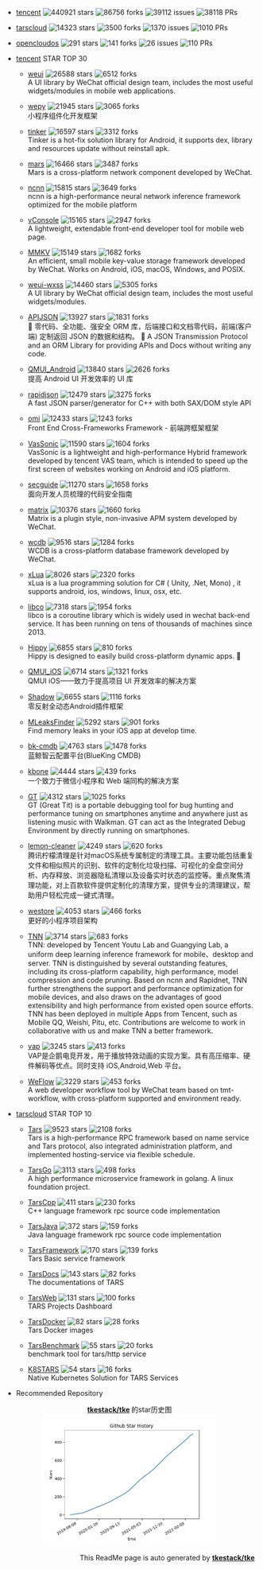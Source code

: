 
+ [tencent](https://github.com/tencent)
![440921 stars](https://img.shields.io/badge/Stars-440921-green)
![86756 forks](https://img.shields.io/badge/Forks-86756-green)
![39112 issues](https://img.shields.io/badge/Issues-39112-green)
![38118 PRs](https://img.shields.io/badge/PRs-38118-green)

+ [tarscloud](https://github.com/tarscloud)
![14323 stars](https://img.shields.io/badge/Stars-14323-green)
![3500 forks](https://img.shields.io/badge/Forks-3500-green)
![1370 issues](https://img.shields.io/badge/Issues-1370-green)
![1010 PRs](https://img.shields.io/badge/PRs-1010-green)

+ [opencloudos](https://github.com/opencloudos)
![291 stars](https://img.shields.io/badge/Stars-291-green)
![141 forks](https://img.shields.io/badge/Forks-141-green)
![26 issues](https://img.shields.io/badge/Issues-26-green)
![110 PRs](https://img.shields.io/badge/PRs-110-green)



+ [tencent](https://github.com/tencent) STAR TOP 30
    
    + [weui](https://github.com/tencent/weui) 
    ![26588 stars](https://img.shields.io/badge/Stars-26588-green)
    ![6512 forks](https://img.shields.io/badge/Forks-6512-green)  
    A UI library by WeChat official design team, includes the most useful widgets/modules in mobile web applications.
    
    + [wepy](https://github.com/tencent/wepy) 
    ![21945 stars](https://img.shields.io/badge/Stars-21945-green)
    ![3065 forks](https://img.shields.io/badge/Forks-3065-green)  
    小程序组件化开发框架
    
    + [tinker](https://github.com/tencent/tinker) 
    ![16597 stars](https://img.shields.io/badge/Stars-16597-green)
    ![3312 forks](https://img.shields.io/badge/Forks-3312-green)  
    Tinker is a hot-fix solution library for Android, it supports dex, library and resources update without reinstall apk.
    
    + [mars](https://github.com/tencent/mars) 
    ![16466 stars](https://img.shields.io/badge/Stars-16466-green)
    ![3487 forks](https://img.shields.io/badge/Forks-3487-green)  
    Mars is a cross-platform network component  developed by WeChat.
    
    + [ncnn](https://github.com/tencent/ncnn) 
    ![15815 stars](https://img.shields.io/badge/Stars-15815-green)
    ![3649 forks](https://img.shields.io/badge/Forks-3649-green)  
    ncnn is a high-performance neural network inference framework optimized for the mobile platform
    
    + [vConsole](https://github.com/tencent/vConsole) 
    ![15165 stars](https://img.shields.io/badge/Stars-15165-green)
    ![2947 forks](https://img.shields.io/badge/Forks-2947-green)  
    A lightweight, extendable front-end developer tool for mobile web page.
    
    + [MMKV](https://github.com/tencent/MMKV) 
    ![15149 stars](https://img.shields.io/badge/Stars-15149-green)
    ![1682 forks](https://img.shields.io/badge/Forks-1682-green)  
    An efficient, small mobile key-value storage framework developed by WeChat. Works on Android, iOS, macOS, Windows, and POSIX.
    
    + [weui-wxss](https://github.com/tencent/weui-wxss) 
    ![14460 stars](https://img.shields.io/badge/Stars-14460-green)
    ![5305 forks](https://img.shields.io/badge/Forks-5305-green)  
    A UI library by WeChat official design team, includes the most useful widgets/modules.
    
    + [APIJSON](https://github.com/tencent/APIJSON) 
    ![13927 stars](https://img.shields.io/badge/Stars-13927-green)
    ![1831 forks](https://img.shields.io/badge/Forks-1831-green)  
    🚀 零代码、全功能、强安全 ORM 库，后端接口和文档零代码，前端(客户端) 定制返回 JSON 的数据和结构。 🚀 A JSON Transmission Protocol and an ORM Library for providing APIs and Docs without writing any code.
    
    + [QMUI_Android](https://github.com/tencent/QMUI_Android) 
    ![13840 stars](https://img.shields.io/badge/Stars-13840-green)
    ![2626 forks](https://img.shields.io/badge/Forks-2626-green)  
    提高 Android UI 开发效率的 UI 库
    
    + [rapidjson](https://github.com/tencent/rapidjson) 
    ![12479 stars](https://img.shields.io/badge/Stars-12479-green)
    ![3275 forks](https://img.shields.io/badge/Forks-3275-green)  
    A fast JSON parser/generator for C++ with both SAX/DOM style API
    
    + [omi](https://github.com/tencent/omi) 
    ![12433 stars](https://img.shields.io/badge/Stars-12433-green)
    ![1243 forks](https://img.shields.io/badge/Forks-1243-green)  
     Front End Cross-Frameworks Framework - 前端跨框架框架
    
    + [VasSonic](https://github.com/tencent/VasSonic) 
    ![11590 stars](https://img.shields.io/badge/Stars-11590-green)
    ![1604 forks](https://img.shields.io/badge/Forks-1604-green)  
    VasSonic is a lightweight and high-performance Hybrid framework developed by tencent VAS team, which is intended to speed up the first screen of websites working on Android and iOS platform. 
    
    + [secguide](https://github.com/tencent/secguide) 
    ![11270 stars](https://img.shields.io/badge/Stars-11270-green)
    ![1658 forks](https://img.shields.io/badge/Forks-1658-green)  
    面向开发人员梳理的代码安全指南
    
    + [matrix](https://github.com/tencent/matrix) 
    ![10376 stars](https://img.shields.io/badge/Stars-10376-green)
    ![1660 forks](https://img.shields.io/badge/Forks-1660-green)  
    Matrix is a plugin style, non-invasive APM system developed by WeChat.
    
    + [wcdb](https://github.com/tencent/wcdb) 
    ![9516 stars](https://img.shields.io/badge/Stars-9516-green)
    ![1284 forks](https://img.shields.io/badge/Forks-1284-green)  
    WCDB is a cross-platform database framework developed by WeChat.
    
    + [xLua](https://github.com/tencent/xLua) 
    ![8026 stars](https://img.shields.io/badge/Stars-8026-green)
    ![2320 forks](https://img.shields.io/badge/Forks-2320-green)  
    xLua is a lua programming solution for  C# ( Unity, .Net, Mono) , it supports android, ios, windows, linux, osx, etc.
    
    + [libco](https://github.com/tencent/libco) 
    ![7318 stars](https://img.shields.io/badge/Stars-7318-green)
    ![1954 forks](https://img.shields.io/badge/Forks-1954-green)  
    libco is a coroutine library which is widely used in wechat  back-end service. It has been running on tens of thousands of machines since 2013.
    
    + [Hippy](https://github.com/tencent/Hippy) 
    ![6855 stars](https://img.shields.io/badge/Stars-6855-green)
    ![810 forks](https://img.shields.io/badge/Forks-810-green)  
    Hippy is designed to easily build cross-platform dynamic apps. 👏
    
    + [QMUI_iOS](https://github.com/tencent/QMUI_iOS) 
    ![6714 stars](https://img.shields.io/badge/Stars-6714-green)
    ![1321 forks](https://img.shields.io/badge/Forks-1321-green)  
    QMUI iOS——致力于提高项目 UI 开发效率的解决方案
    
    + [Shadow](https://github.com/tencent/Shadow) 
    ![6655 stars](https://img.shields.io/badge/Stars-6655-green)
    ![1116 forks](https://img.shields.io/badge/Forks-1116-green)  
    零反射全动态Android插件框架
    
    + [MLeaksFinder](https://github.com/tencent/MLeaksFinder) 
    ![5292 stars](https://img.shields.io/badge/Stars-5292-green)
    ![901 forks](https://img.shields.io/badge/Forks-901-green)  
    Find memory leaks in your iOS app at develop time.
    
    + [bk-cmdb](https://github.com/tencent/bk-cmdb) 
    ![4763 stars](https://img.shields.io/badge/Stars-4763-green)
    ![1478 forks](https://img.shields.io/badge/Forks-1478-green)  
    蓝鲸智云配置平台(BlueKing CMDB)
    
    + [kbone](https://github.com/tencent/kbone) 
    ![4444 stars](https://img.shields.io/badge/Stars-4444-green)
    ![439 forks](https://img.shields.io/badge/Forks-439-green)  
    一个致力于微信小程序和 Web 端同构的解决方案
    
    + [GT](https://github.com/tencent/GT) 
    ![4312 stars](https://img.shields.io/badge/Stars-4312-green)
    ![1025 forks](https://img.shields.io/badge/Forks-1025-green)  
    GT (Great Tit) is a portable debugging tool for bug hunting and performance tuning on smartphones anytime and anywhere just as listening music with Walkman. GT can act as the Integrated Debug Environment by directly running on smartphones.
    
    + [lemon-cleaner](https://github.com/tencent/lemon-cleaner) 
    ![4249 stars](https://img.shields.io/badge/Stars-4249-green)
    ![620 forks](https://img.shields.io/badge/Forks-620-green)  
    腾讯柠檬清理是针对macOS系统专属制定的清理工具。主要功能包括重复文件和相似照片的识别、软件的定制化垃圾扫描、可视化的全盘空间分析、内存释放、浏览器隐私清理以及设备实时状态的监控等。重点聚焦清理功能，对上百款软件提供定制化的清理方案，提供专业的清理建议，帮助用户轻松完成一键式清理。
    
    + [westore](https://github.com/tencent/westore) 
    ![4053 stars](https://img.shields.io/badge/Stars-4053-green)
    ![466 forks](https://img.shields.io/badge/Forks-466-green)  
    更好的小程序项目架构
    
    + [TNN](https://github.com/tencent/TNN) 
    ![3714 stars](https://img.shields.io/badge/Stars-3714-green)
    ![683 forks](https://img.shields.io/badge/Forks-683-green)  
    TNN: developed by Tencent Youtu Lab and Guangying Lab, a uniform deep learning inference framework for mobile、desktop and server. TNN is distinguished by several outstanding features, including its cross-platform capability, high performance, model compression and code pruning. Based on ncnn and Rapidnet, TNN further strengthens the support and performance optimization for mobile devices, and also draws on the advantages of good extensibility and high performance from existed open source efforts. TNN has been deployed in multiple Apps from Tencent, such as Mobile QQ, Weishi, Pitu, etc. Contributions are welcome to work in collaborative with us and make TNN a better framework. 
    
    + [vap](https://github.com/tencent/vap) 
    ![3245 stars](https://img.shields.io/badge/Stars-3245-green)
    ![413 forks](https://img.shields.io/badge/Forks-413-green)  
    VAP是企鹅电竞开发，用于播放特效动画的实现方案。具有高压缩率、硬件解码等优点。同时支持 iOS,Android,Web 平台。
    
    + [WeFlow](https://github.com/tencent/WeFlow) 
    ![3229 stars](https://img.shields.io/badge/Stars-3229-green)
    ![453 forks](https://img.shields.io/badge/Forks-453-green)  
    A web developer workflow tool by WeChat team based on tmt-workflow, with cross-platform supported and environment ready.
    

+ [tarscloud](https://github.com/tarscloud) STAR TOP 10
    
    + [Tars](https://github.com/tarscloud/Tars) 
    ![9523 stars](https://img.shields.io/badge/Stars-9523-green)
    ![2108 forks](https://img.shields.io/badge/Forks-2108-green)  
    Tars is a high-performance RPC framework based on name service and Tars protocol, also integrated administration platform, and implemented hosting-service via flexible schedule.
    
    + [TarsGo](https://github.com/tarscloud/TarsGo) 
    ![3113 stars](https://img.shields.io/badge/Stars-3113-green)
    ![498 forks](https://img.shields.io/badge/Forks-498-green)  
    A  high performance microservice  framework  in golang. A linux foundation project.
    
    + [TarsCpp](https://github.com/tarscloud/TarsCpp) 
    ![411 stars](https://img.shields.io/badge/Stars-411-green)
    ![230 forks](https://img.shields.io/badge/Forks-230-green)  
    C++ language framework rpc source code implementation
    
    + [TarsJava](https://github.com/tarscloud/TarsJava) 
    ![372 stars](https://img.shields.io/badge/Stars-372-green)
    ![159 forks](https://img.shields.io/badge/Forks-159-green)  
    Java language framework rpc source code implementation
    
    + [TarsFramework](https://github.com/tarscloud/TarsFramework) 
    ![170 stars](https://img.shields.io/badge/Stars-170-green)
    ![139 forks](https://img.shields.io/badge/Forks-139-green)  
    Tars Basic service framework
    
    + [TarsDocs](https://github.com/tarscloud/TarsDocs) 
    ![143 stars](https://img.shields.io/badge/Stars-143-green)
    ![82 forks](https://img.shields.io/badge/Forks-82-green)  
    The documentations of TARS
    
    + [TarsWeb](https://github.com/tarscloud/TarsWeb) 
    ![131 stars](https://img.shields.io/badge/Stars-131-green)
    ![100 forks](https://img.shields.io/badge/Forks-100-green)  
    TARS Projects Dashboard
    
    + [TarsDocker](https://github.com/tarscloud/TarsDocker) 
    ![82 stars](https://img.shields.io/badge/Stars-82-green)
    ![28 forks](https://img.shields.io/badge/Forks-28-green)  
    Tars Docker  images
    
    + [TarsBenchmark](https://github.com/tarscloud/TarsBenchmark) 
    ![55 stars](https://img.shields.io/badge/Stars-55-green)
    ![20 forks](https://img.shields.io/badge/Forks-20-green)  
    benchmark tool for tars/http service
    
    + [K8STARS](https://github.com/tarscloud/K8STARS) 
    ![54 stars](https://img.shields.io/badge/Stars-54-green)
    ![16 forks](https://img.shields.io/badge/Forks-16-green)  
    Native Kubernetes  Solution for TARS Services
    


+ Recommended Repository  
<p align="center">
      <strong>
        <a href="https://github.com/tkestack/tke" target="_blank">tkestack/tke</a>
      </strong>  的star历史图
  <br>
  <img src="https://raw.githubusercontent.com/ButterAndButterfly/GithubTools/master/data/stars_history.jpg" width="350px"></img>    
</p>

<p align="right">
      This ReadMe page is auto generated by 
      <strong>
        <a href="https://github.com/tkestack/tke" target="_blank">tkestack/tke</a><br>
      </strong>   
</p>